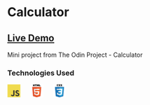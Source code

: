 # Calculator

## [Live Demo](https://qsoftin.github.io/Calculator/)

 Mini project from The Odin Project - Calculator

### Technologies Used 

<img src="https://raw.githubusercontent.com/devicons/devicon/master/icons/javascript/javascript-original.svg" alt="javascript" width="30" height="30"/> &emsp; <img src="https://raw.githubusercontent.com/devicons/devicon/master/icons/html5/html5-original-wordmark.svg" alt="html5" width="30" height="30"/> &emsp; <img src="https://raw.githubusercontent.com/devicons/devicon/master/icons/css3/css3-original-wordmark.svg" alt="css3" width="30" height="30"/>
